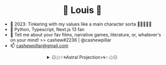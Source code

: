 <h1 align="center">👻 Louis 👻</h1>

- 🔭 2023: Tinkering with my values like a main character sorta 🧎🤸‍♀️🧎‍♂️  
- 📄 Python, Typescript, Next.js 13 fan
- 🌱 Tell me about your fav films, narrative games, literature, or, whatever's on your mind! >> cashew#2236 | @cashewpillar
- 📫 cashewpillar@gmail.com 

<details align="center">
    <summary> ۞⚝✨🌀Astral Projection>🌀✨⚝۞ </summary><br>
    <div>
        <strong>Web:</strong> Next.JS, SvelteKit, React Three Fiber<br>
    	<strong>Film:</strong> Blender<br>
        <strong>Game:</strong> Blender
    </div>
</details>
